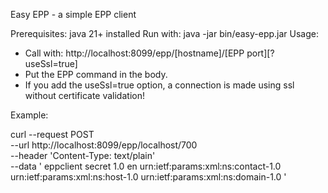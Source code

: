 Easy EPP - a simple EPP client

Prerequisites: java 21+ installed
Run with: java -jar bin/easy-epp.jar
Usage: 
  - Call with: http://localhost:8099/epp/[hostname]/[EPP port][?useSsl=true]
  - Put the EPP command in the body.
  - If you add the useSsl=true option, a connection is made using ssl without certificate validation!

Example:

curl --request POST \
  --url http://localhost:8099/epp/localhost/700 \
  --header 'Content-Type: text/plain' \
  --data '<?xml version="1.0" encoding="UTF-8" standalone="no"?>
<epp xmlns="urn:ietf:params:xml:ns:epp-1.0">
  <command>
    <login>
      <clID>eppclient</clID>
      <pw>secret</pw>
      <options>
      <version>1.0</version>
      <lang>en</lang>
      </options>
      <svcs>
        <objURI>urn:ietf:params:xml:ns:contact-1.0</objURI>
        <objURI>urn:ietf:params:xml:ns:host-1.0</objURI>
        <objURI>urn:ietf:params:xml:ns:domain-1.0</objURI>
      </svcs>
    </login>
  </command>
</epp>'